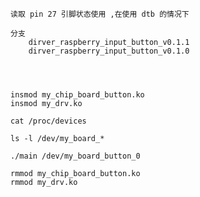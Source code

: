     读取 pin 27 引脚状态使用 ,在使用 dtb 的情况下

    分支
        dirver_raspberry_input_button_v0.1.1
        dirver_raspberry_input_button_v0.1.0


   

    insmod my_chip_board_button.ko 
    insmod my_drv.ko

    cat /proc/devices  

    ls -l /dev/my_board_*

    ./main /dev/my_board_button_0
    
    rmmod my_chip_board_button.ko 
    rmmod my_drv.ko


